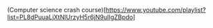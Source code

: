 (Computer science crash course)[https://www.youtube.com/playlist?list=PL8dPuuaLjXtNlUrzyH5r6jN9ulIgZBpdo]
